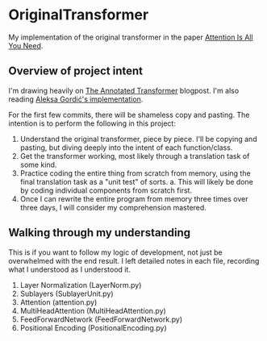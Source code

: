 # OriginalTransformer
My implementation of the original transformer in the paper [Attention Is All You Need](https://arxiv.org/abs/1706.03762).

## Overview of project intent

I'm drawing heavily on [The Annotated Transformer](https://nlp.seas.harvard.edu/annotated-transformer/) blogpost. I'm also reading [Aleksa Gordić's implementation](https://github.com/gordicaleksa/pytorch-original-transformer/tree/main).

For the first few commits, there will be shameless copy and pasting. The intention is to perform the following in this project:

1. Understand the original transformer, piece by piece. I'll be copying and pasting, but diving deeply into the intent of each function/class.
2. Get the transformer working, most likely through a translation task of some kind.
3. Practice coding the entire thing from scratch from memory, using the final translation task as a "unit test" of sorts. 
  a. This will likely be done by coding individual components from scratch first.
4. Once I can rewrite the entire program from memory three times over three days, I will consider my comprehension mastered.

## Walking through my understanding

This is if you want to follow my logic of development, not just be overwhelmed with the end result. I left detailed notes in each file, recording what I understood as I understood it.

1. Layer Normalization (LayerNorm.py)
2. Sublayers (SublayerUnit.py)
3. Attention (attention.py)
4. MultiHeadAttention (MultiHeadAttention.py)
5. FeedForwardNetwork (FeedForwardNetwork.py)
6. Positional Encoding (PositionalEncoding.py)


